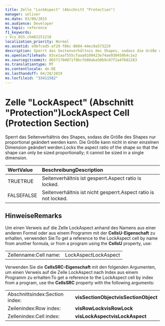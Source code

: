 ```yaml
---
title: Zelle "LockAspect" (Abschnitt "Protection")
manager: soliver
ms.date: 03/09/2015
ms.audience: Developer
ms.topic: reference
f1_keywords:
- Vis_DSS.chm82251218
localization_priority: Normal
ms.assetid: e9bfced5-af29-f86c-8604-44ec9a573229
description: Sperrt das Seitenverhältnis des Shapes, sodass die Größe des Shapes nur proportional geändert werden kann. Die Größe kann nicht in einer einzelnen Dimension geändert werden.
ms.openlocfilehash: 83ce1aaf555cfaaa0109423e74ae930450b4c1e2
ms.sourcegitcommit: 8657170d071f9bcf680aba50b9c07f2a4fb82283
ms.translationtype: MT
ms.contentlocale: de-DE
ms.lasthandoff: 04/28/2019
ms.locfileid: "33411582"
---
```

# <a name="lockaspect-cell-protection-section"></a><span data-ttu-id="59ce6-103">Zelle "LockAspect" (Abschnitt "Protection")</span><span class="sxs-lookup"><span data-stu-id="59ce6-103">LockAspect Cell (Protection Section)</span></span>

<span data-ttu-id="59ce6-104">Sperrt das Seitenverhältnis des Shapes, sodass die Größe des Shapes nur proportional geändert werden kann. Die Größe kann nicht in einer einzelnen Dimension geändert werden.</span><span class="sxs-lookup"><span data-stu-id="59ce6-104">Locks the aspect ratio of the shape so that the shape can only be sized proportionally; it cannot be sized in a single dimension.</span></span>
  
|<span data-ttu-id="59ce6-105">**Wert**</span><span class="sxs-lookup"><span data-stu-id="59ce6-105">**Value**</span></span>|<span data-ttu-id="59ce6-106">**Beschreibung**</span><span class="sxs-lookup"><span data-stu-id="59ce6-106">**Description**</span></span>|
|:-----|:-----|
| <span data-ttu-id="59ce6-107">TRUE</span><span class="sxs-lookup"><span data-stu-id="59ce6-107">TRUE</span></span>  <br/> | <span data-ttu-id="59ce6-108">Seitenverhältnis ist gesperrt.</span><span class="sxs-lookup"><span data-stu-id="59ce6-108">Aspect ratio is locked.</span></span>  <br/> |
| <span data-ttu-id="59ce6-109">FALSE</span><span class="sxs-lookup"><span data-stu-id="59ce6-109">FALSE</span></span>  <br/> | <span data-ttu-id="59ce6-110">Seitenverhältnis ist nicht gesperrt.</span><span class="sxs-lookup"><span data-stu-id="59ce6-110">Aspect ratio is not locked.</span></span>  <br/> |
   
## <a name="remarks"></a><span data-ttu-id="59ce6-111">Hinweise</span><span class="sxs-lookup"><span data-stu-id="59ce6-111">Remarks</span></span>

<span data-ttu-id="59ce6-112">Um einen Verweis auf die Zelle LockAspect anhand des Namens aus einer anderen Formel oder aus einem Programm mit der **CellsU-Eigenschaft** zu erhalten, verwenden Sie:</span><span class="sxs-lookup"><span data-stu-id="59ce6-112">To get a reference to the LockAspect cell by name from another formula, or from a program using the **CellsU** property, use:</span></span> 
  
|||
|:-----|:-----|
| <span data-ttu-id="59ce6-113">Zellenname:</span><span class="sxs-lookup"><span data-stu-id="59ce6-113">Cell name:</span></span>  <br/> | <span data-ttu-id="59ce6-114">LockAspect</span><span class="sxs-lookup"><span data-stu-id="59ce6-114">LockAspect</span></span>  <br/> |
   
<span data-ttu-id="59ce6-115">Verwenden Sie die **CellsSRC-Eigenschaft** mit den folgenden Argumenten, um einen Verweis auf die Zelle LockAspect nach Index aus einem Programm zu erhalten:</span><span class="sxs-lookup"><span data-stu-id="59ce6-115">To get a reference to the LockAspect cell by index from a program, use the **CellsSRC** property with the following arguments:</span></span> 
  
|||
|:-----|:-----|
| <span data-ttu-id="59ce6-116">Abschnittsindex:</span><span class="sxs-lookup"><span data-stu-id="59ce6-116">Section index:</span></span>  <br/> |<span data-ttu-id="59ce6-117">**visSectionObject**</span><span class="sxs-lookup"><span data-stu-id="59ce6-117">**visSectionObject**</span></span> <br/> |
| <span data-ttu-id="59ce6-118">Zeilenindex:</span><span class="sxs-lookup"><span data-stu-id="59ce6-118">Row index:</span></span>  <br/> |<span data-ttu-id="59ce6-119">**visRowLock**</span><span class="sxs-lookup"><span data-stu-id="59ce6-119">**visRowLock**</span></span> <br/> |
| <span data-ttu-id="59ce6-120">Zellenindex:</span><span class="sxs-lookup"><span data-stu-id="59ce6-120">Cell index:</span></span>  <br/> |<span data-ttu-id="59ce6-121">**visLockAspect**</span><span class="sxs-lookup"><span data-stu-id="59ce6-121">**visLockAspect**</span></span> <br/> |
   

